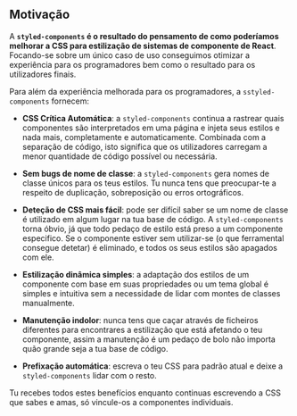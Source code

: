 ## Motivação

A **`styled-components` é o resultado do pensamento de como poderíamos melhorar a CSS para estilização de sistemas de componente de React**. Focando-se sobre um único caso de uso conseguimos otimizar a experiência para os programadores bem como o resultado para os utilizadores finais.

Para além da experiência melhorada para os programadores, a `sstyled-components` fornecem:

- **CSS Crítica Automática**: a `styled-components` continua a rastrear quais componentes são interpretados em uma página e injeta seus estilos e nada mais, completamente e automaticamente. Combinada com a separação de código, isto significa que os utilizadores carregam a menor quantidade de código possível ou necessária.

- **Sem bugs de nome de classe**: a `styled-components` gera nomes de classe únicos para os teus estilos. Tu nunca tens que preocupar-te a respeito de duplicação, sobreposição ou erros ortográficos.

- **Deteção de CSS mais fácil**: pode ser difícil saber se um nome de classe é utilizado em algum lugar na tua base de código. A `styled-components` torna óbvio, já que todo pedaço de estilo está preso a um componente especifico. Se o componente estiver sem utilizar-se (o que ferramental consegue detetar) é eliminado, e todos os seus estilos são apagados com ele.

- **Estilização dinâmica simples**: a adaptação dos estilos de um componente com base em suas propriedades ou um tema global é simples e intuitiva sem a necessidade de lidar com montes de classes manualmente.

- **Manutenção indolor**: nunca tens que caçar através de ficheiros diferentes para encontrares a estilização que está afetando o teu componente, assim a manutenção é um pedaço de bolo não importa quão grande seja a tua base de código.

- **Prefixação automática**: escreva o teu CSS para padrão atual e deixe a `styled-components` lidar com o resto.

Tu recebes todos estes benefícios enquanto continuas escrevendo a CSS que sabes e amas, só vincule-os a componentes individuais.
